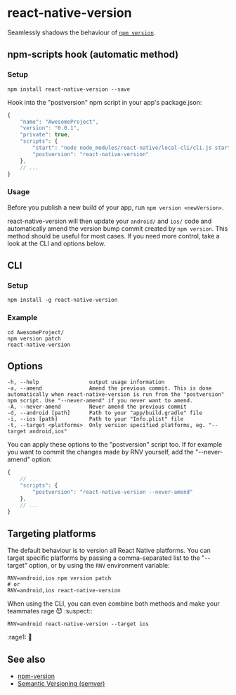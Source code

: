 # react-native-version

Seamlessly shadows the behaviour of [`npm version`](https://docs.npmjs.com/cli/version).

## npm-scripts hook (automatic method)

### Setup

```shell
npm install react-native-version --save
```

Hook into the "postversion" npm script in your app's package.json:

```js
{
	"name": "AwesomeProject",
	"version": "0.0.1",
	"private": true,
	"scripts": {
		"start": "node node_modules/react-native/local-cli/cli.js start",
		"postversion": "react-native-version"
	},
	// ...
}
```

### Usage

Before you publish a new build of your app, run `npm version <newVersion>`.

react-native-version will then update your `android/` and `ios/` code and automatically amend the version bump commit created by `npm version`. This method should be useful for most cases. If you need more control, take a look at the CLI and options below.

## CLI

### Setup

```shell
npm install -g react-native-version
```

### Example

```shell
cd AwesomeProject/
npm version patch
react-native-version
```

## Options

```
-h, --help                output usage information
-a, --amend               Amend the previous commit. This is done automatically when react-native-version is run from the "postversion" npm script. Use "--never-amend" if you never want to amend.
-A, --never-amend         Never amend the previous commit
-d, --android [path]      Path to your "app/build.gradle" file
-i, --ios [path]          Path to your "Info.plist" file
-t, --target <platforms>  Only version specified platforms, eg. "--target android,ios"
```

You can apply these options to the "postversion" script too. If for example you want to commit the changes made by RNV yourself, add the "--never-amend" option:

```js
{
	// ...
	"scripts": {
		"postversion": "react-native-version --never-amend"
	},
	// ...
}
```

## Targeting platforms

The default behaviour is to version all React Native platforms. You can target specific platforms by passing a comma-separated list to the "--target" option, or by using the `RNV` environment variable:

```shell
RNV=android,ios npm version patch
# or
RNV=android,ios react-native-version
```

When using the CLI, you can even combine both methods and make your teammates rage :smiling_imp: :suspect::

```shell
RNV=android react-native-version --target ios
```
:rage1: :speak_no_evil:

## See also

- [npm-version](https://docs.npmjs.com/cli/version)
- [Semantic Versioning (semver)](http://semver.org/)
